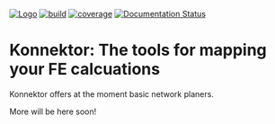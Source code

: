 [![Logo](https://img.shields.io/badge/OSMF-OpenFreeEnergy-%23002f4a)](https://openfree.energy/)
[![build](https://github.com/OpenFreeEnergy/konnektor/actions/workflows/ci.yaml/badge.svg)](https://github.com/OpenFreeEnergy/konnektor/actions/workflows/ci.yaml)
[![coverage](https://codecov.io/gh/OpenFreeEnergy/konnektor/branch/main/graph/badge.svg)](https://codecov.io/gh/OpenFreeEnergy/konnektor)
[![Documentation Status](https://readthedocs.org/projects/konnektor/badge/?version=latest)](https://konnektor.readthedocs.io/en/latest/?badge=latest)

# Konnektor: The tools for mapping your FE calcuations

Konnektor offers at the moment basic network planers. 

More will be here soon!
